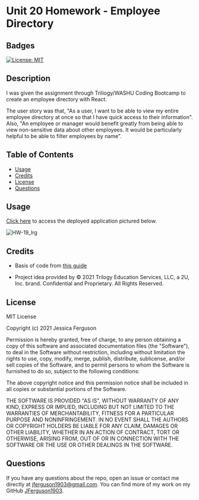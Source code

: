 # Unit 20 Homework - Employee Directory

## Badges

[![License: MIT](https://img.shields.io/badge/License-MIT-yellow.svg)](https://opensource.org/licenses/MIT)

## Description

I was given the assignment through Triliogy/WASHU Coding Bootcamp to create an employee directory with React.

The user story was that, "As a user, I want to be able to view my entire employee directory at once so that I have quick access to their information". Also, "An employee or manager would benefit greatly from being able to view non-sensitive data about other employees. It would be particularly helpful to be able to filter employees by name".

## Table of Contents

  * [Usage](#usage)
  * [Credits](#credits)
  * [License](#license)
  * [Questions](#questions)
  
## Usage

[Click here](https://jferguson1903.github.io/Unit19-HW/) to access the deployed application pictured below.

![HW-19_lrg](https://user-images.githubusercontent.com/72481828/113495907-54a72480-94ba-11eb-97af-604040dd5113.jpg)

## Credits

* Basis of code from [this guide](https://blog.logrocket.com/complete-guide-building-smart-data-table-react/)

* Project idea provided by © 2021 Trilogy Education Services, LLC, a 2U, Inc. brand. Confidential and Proprietary. All Rights Reserved.

## License

MIT License

Copyright (c) 2021 Jessica Ferguson

Permission is hereby granted, free of charge, to any person obtaining a copy
of this software and associated documentation files (the "Software"), to deal
in the Software without restriction, including without limitation the rights
to use, copy, modify, merge, publish, distribute, sublicense, and/or sell
copies of the Software, and to permit persons to whom the Software is
furnished to do so, subject to the following conditions:

The above copyright notice and this permission notice shall be included in all
copies or substantial portions of the Software.

THE SOFTWARE IS PROVIDED "AS IS", WITHOUT WARRANTY OF ANY KIND, EXPRESS OR
IMPLIED, INCLUDING BUT NOT LIMITED TO THE WARRANTIES OF MERCHANTABILITY,
FITNESS FOR A PARTICULAR PURPOSE AND NONINFRINGEMENT. IN NO EVENT SHALL THE
AUTHORS OR COPYRIGHT HOLDERS BE LIABLE FOR ANY CLAIM, DAMAGES OR OTHER
LIABILITY, WHETHER IN AN ACTION OF CONTRACT, TORT OR OTHERWISE, ARISING FROM,
OUT OF OR IN CONNECTION WITH THE SOFTWARE OR THE USE OR OTHER DEALINGS IN THE
SOFTWARE.

## Questions

If you have any questions about the repo, open an issue or contact me directly at jferguson1903@gmail.com. You can find more of my work on my GitHub [JFerguson1903](https://github.com/JFerguson1903).